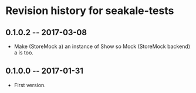 # Revision history for seakale-tests

## 0.1.0.2  -- 2017-03-08

* Make (StoreMock a) an instance of Show so Mock (StoreMock backend) a is too.

## 0.1.0.0  -- 2017-01-31

* First version.
